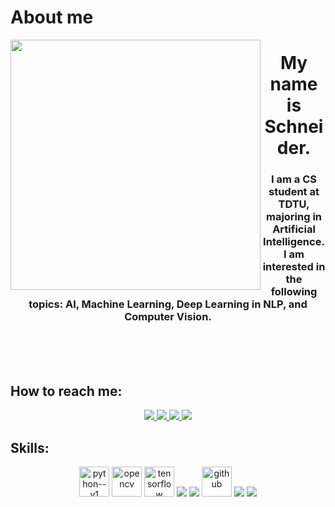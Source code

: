# About me
<img align="left" width="400" src="https://www.csoonline.com/wp-content/uploads/2023/06/cso_anonymous_hooded_figure_amid_glitched_code_by_stevanovicigor_gettyimages-913469324_binary_by_valerybrozhinsky_gettyimages-1089997102_2400x1600-100800629-orig.jpg?resize=1024%2C683&quality=50&strip=all">
<h1 align="center">My name is Schneider.</h1>
<p align="center">
  <h3 align="center">I am a CS student at TDTU, majoring in Artificial Intelligence.<br> I am interested in the following topics: AI, Machine Learning, Deep Learning in NLP, and Computer Vision.</h3>
</p>
<br>
<br>
<br>

## How to reach me:
<p align="center">
  <a href="https://www.linkedin.com/in/schneiderpham/" target="_blank">
    <img src="https://img.icons8.com/fluent/48/000000/linkedin.png"/>
  </a>
  <a href="https://www.facebook.com/Schneiderquoc/" alt="Facebook">
    <img src="https://img.icons8.com/fluent/48/000000/facebook-new.png" target="_blank" />
  </a> 
  <a href="https://github.com/BingoBaby" alt="Github">
    <img src="https://img.icons8.com/fluent/48/000000/github.png"/>
  </a> 
  <a href="schneiderquoc@gmail.com" alt="Email">
    <img src="https://img.icons8.com/fluent/48/000000/mailing.png"/>
  </a>
</p>

## Skills:
<p align="center">
  <img width="48" height="48" src="https://img.icons8.com/color/48/python--v1.png" alt="python--v1"/>
  <img src="https://www.vectorlogo.zone/logos/opencv/opencv-icon.svg" alt="opencv" width="48" height="48"/> 
  <img width="48" height="48" src="https://img.icons8.com/color/48/tensorflow.png" alt="tensorflow"/>
  <img src="https://img.icons8.com/color/48/000000/microsoft-sql-server.png"/>
  <img src="https://img.icons8.com/color/48/000000/git.png"/>
  <img width="48" height="48" src="https://img.icons8.com/fluency/48/github.png" alt="github"/>
  <img src="https://img.icons8.com/color/48/000000/visual-studio-code-2019.png"/>
  <img src="https://img.icons8.com/dusk/48/000000/anaconda.png"/>
</p>
